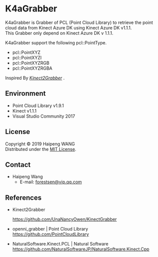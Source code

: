 ﻿K4aGrabber
==============

K4aGrabber is Grabber of PCL (Point Cloud Library) to retrieve the point cloud data from Kinect Azure DK using Kinect Azure DK v1.1.1.  
This Grabber only depend on Kinect Azure DK v 1.1.1.  

K4aGrabber support the following pcl::PointType.  
* pcl::PointXYZ
* pcl::PointXYZI
* pcl::PointXYZRGB
* pcl::PointXYZRGBA



Inspired By *[Kinect2Grabber](https://github.com/UnaNancyOwen/KinectGrabber)* .


Environment
-----------
* Point Cloud Library v1.9.1
* Kinect v1.1.1
* Visual Studio Community 2017 


License
-------
Copyright &copy; 2019 Haipeng WANG  
Distributed under the [MIT License](http://www.opensource.org/licenses/mit-license.php "MIT License | Open Source Initiative").  


Contact
-------
* Haipeng Wang
    * E-mail: <forestsen@vip.qq.com>


References
----------
* Kinect2Grabber

  https://github.com/UnaNancyOwen/KinectGrabber

* openni_grabber | Point Cloud Library  
  <https://github.com/PointCloudLibrary>

* NaturalSoftware.Kinect.PCL | Natural Software  
  <https://github.com/NaturalSoftwareJP/NaturalSoftware.Kinect.Cpp>
